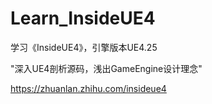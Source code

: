 # Learn_InsideUE4
学习《InsideUE4》，引擎版本UE4.25

"深入UE4剖析源码，浅出GameEngine设计理念"

https://zhuanlan.zhihu.com/insideue4